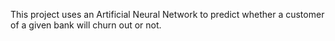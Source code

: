 This project uses an Artificial Neural Network to predict whether a customer of a given bank will churn out or not.
